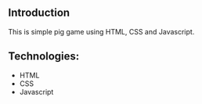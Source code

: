 ## Introduction
This is  simple pig game using HTML, CSS and Javascript.

## Technologies:

- HTML
- CSS
- Javascript

